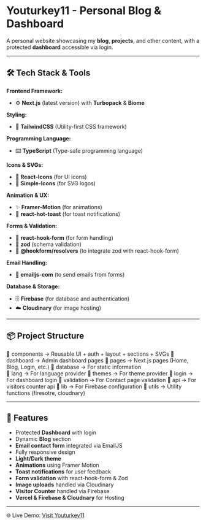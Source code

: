 # Youturkey11 - Personal Blog & Dashboard

A personal website showcasing my **blog**, **projects**, and other content, with a protected **dashboard** accessible via login.

---

## 🛠 Tech Stack & Tools

**Frontend Framework:**  
- ⚙️ **Next.js** (latest version) with **Turbopack** & **Biome**

**Styling:**  
- 🎨 **TailwindCSS** (Utility-first CSS framework)

**Programming Language:**  
- ⌨️ **TypeScript** (Type-safe programming language)

**Icons & SVGs:**  
- 🎨 **React-Icons** (for UI icons)  
- 📄 **Simple-Icons** (for SVG logos)

**Animation & UX:**  
- ✨ **Framer-Motion** (for animations)  
- 🔔 **react-hot-toast** (for toast notifications)

**Forms & Validation:**  
- 📝 **react-hook-form** (for form handling)  
- 🔐 **zod** (schema validation)  
- 🔗 **@hookform/resolvers** (to integrate zod with react-hook-form)

**Email Handling:**  
- 📧 **emailjs-com** (to send emails from forms)

**Database & Storage:**  
- 🗄 **Firebase** (for database and authentication)  
- ☁️ **Cloudinary** (for image hosting)

---

## 📦 Project Structure
📁 components → Reusable UI + auth + layout + sections + SVGs
📁 dashboard → Admin dashboard pages
📁 pages → Next.js pages (Home, Blog, Login, etc.)
📁 database → For static information  
📁 lang → For language provider
📁 themes → For theme provider
📁 login → For dashboard login
📁 validation → For Contact page validation
📁 api → For visitors counter api
📁 lib → For Firebase configuration
📁 utils → Utility functions (firesotre, cloudnary)

---

## 🚀 Features

- Protected **Dashboard** with login
- Dynamic **Blog** section
- **Email contact form** integrated via EmailJS
- Fully responsive design
- **Light/Dark theme**
- **Animations** using Framer Motion
- **Toast notifications** for user feedback
- **Form validation** with react-hook-form & Zod
- **Image uploads** handled via Cloudinary
- **Visitor Counter** handled via Firebase
- **Vercel & Firebase & Cloudnary** for Hosting

---

🌐 Live Demo: [Visit Youturkey11](https://youturkey11.vercel.app/)